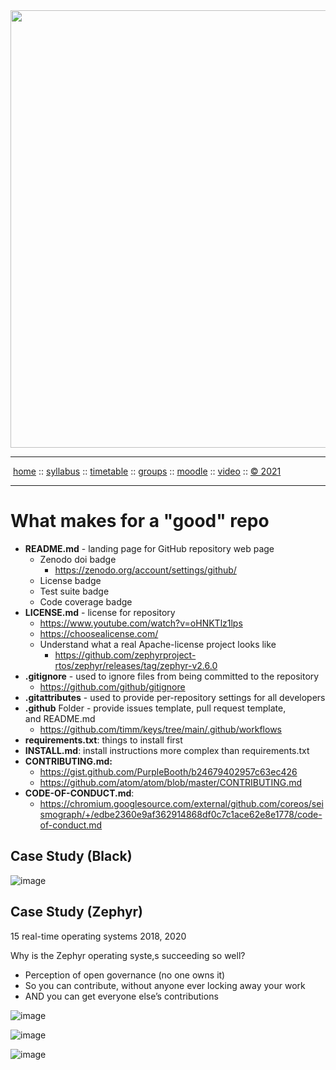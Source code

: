 <a name=top>
<a href="http://tiny.cc/se21"><img  width=700
  src="https://raw.githubusercontent.com/txt/se21/master/docs/img/femse.png"></a>
<hr>
<p>
&nbsp;<a href="https://tiny.cc/se21">home</a> ::
<a href="https://github.com/txt/se21/blob/master/docs/syllabus.md#top">syllabus</a> ::
<a href="https://github.com/txt/se21/blob/master/docs/syllabus.md#timetable">timetable</a> ::
<a href="https://docs.google.com/spreadsheets/d/1KKskduN7m1R3WYhQTLyWJgxkAvrp2UV-LEu5JWN26xo/edit#gid=0">groups</a> ::
<a href="https://moodle-courses2122.wolfware.ncsu.edu/course/view.php?id=3211">moodle</a> ::
<a href="https://ncsu.hosted.panopto.com/Panopto/Pages/Sessions/List.aspx#folderID=a5998f03-01df-4c6c-91c1-ad80003f3c7c">video</a> ::
<a href="https://github.com/txt/se21/blob/master/LICENSE.md#top">&copy; 2021</a>
<br>
<hr>

# What makes for a  "good" repo


- **README.md** - landing page for GitHub repository web page
    - Zenodo doi badge 
        - https://zenodo.org/account/settings/github/ 
    - License  badge
    - Test  suite badge
    - Code coverage badge
- **LICENSE.md** - license for repository
    - https://www.youtube.com/watch?v=oHNKTlz1lps
    - https://choosealicense.com/
    - Understand what a real Apache-license  project looks like
        - https://github.com/zephyrproject-rtos/zephyr/releases/tag/zephyr-v2.6.0 
- **.gitignore** - used to ignore files from being committed to the repository
    - https://github.com/github/gitignore 
- **.gitattributes** - used to provide per-repository settings for all developers
- **.github** Folder - provide issues template, pull request template, and README.md
    - https://github.com/timm/keys/tree/main/.github/workflows
- **requirements.txt**: things  to install first
- **INSTALL.md**: install instructions more complex than requirements.txt
- **CONTRIBUTING.md:** 
    - https://gist.github.com/PurpleBooth/b24679402957c63ec426
    - https://github.com/atom/atom/blob/master/CONTRIBUTING.md
- **CODE-OF-CONDUCT.md**:
    - https://chromium.googlesource.com/external/github.com/coreos/seismograph/+/edbe2360e9af362914868df0c7c1ace62e8e1778/code-of-conduct.md 

## Case Study (Black)
  
![image](https://user-images.githubusercontent.com/29195/130550744-02b6b5b3-2ced-45a2-8d57-ea75b3708988.png)

## Case Study (Zephyr)   
  
15 real-time operating systems 2018, 2020
  
Why is the Zephyr operating  syste,s succeeding so well?
- Perception of open governance (no one owns it)
- So you can contribute, without anyone  ever locking away your work
- AND you can get everyone else’s contributions

![image](https://user-images.githubusercontent.com/29195/130550329-18ca9f19-13ed-4fe5-bb70-d3a54dbca4ce.png)

![image](https://user-images.githubusercontent.com/29195/130550433-bb6c8952-df95-42de-81b6-573c9b3cf014.png)

  ![image](https://user-images.githubusercontent.com/29195/130550489-4bc8e2a2-fd66-4b8a-b0a9-adba362df3ef.png)
